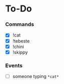 # To-Do

### Commands

- [x] !cat
- [x] !tebeste
- [x] !chini
- [x] !skippy

### Events

- [ ] someone typing `*cat*`
